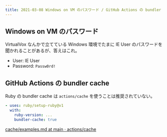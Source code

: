 ```yaml
---
title: 2021-03-08 Windows on VM のパスワード / GitHub Actions の bundler cache
---
```


## Windows on VM のパスワード

VirtualVox なんかで立てている Windows 環境でたまに IE User のパスワードを聞かれることがあるが、答えはこれ。

- User: IE User
- Password: `Passw0rd!`

## GitHub Actions の bundler cache

Ruby の bundler cache は `actions/cache` を使うことは推奨されていない。

```yaml
- uses: ruby/setup-ruby@v1
  with:
    ruby-version: ...
    bundler-cache: true
```

[cache/examples.md at main · actions/cache](https://github.com/actions/cache/blob/main/examples.md#ruby---bundler)
